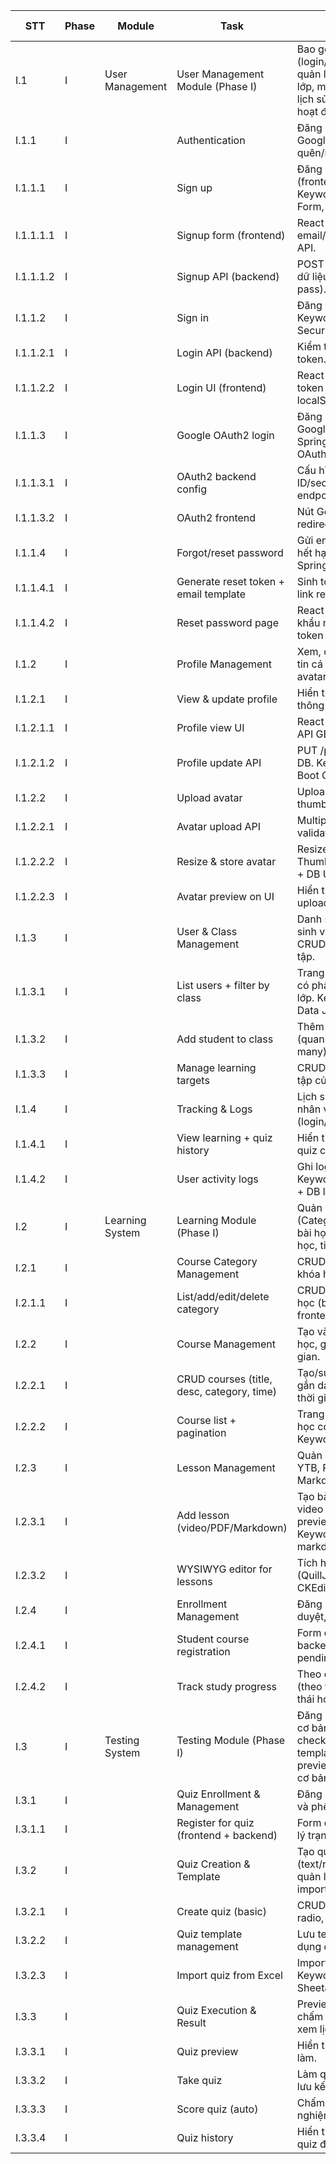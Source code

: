 | STT       | Phase | Module          | Task                                       | Desc                                                                                                                    | Est (MD) | Dev  |
|-----------|-------|-----------------|--------------------------------------------|-------------------------------------------------------------------------------------------------------------------------|----------|------|
| I.1       | I     | User Management | User Management Module (Phase I)           | Bao gồm xác thực (login/signup/OAuth2), quản lý hồ sơ, user & lớp, mục tiêu học tập, lịch sử học/quiz và log hoạt động. |          | Dev1 |
| I.1.1     | I     |                 | Authentication                             | Đăng ký, đăng nhập, Google OAuth2, quên/reset mật khẩu.                                                                 |          | Dev1 |
| I.1.1.1   | I     |                 | Sign up                                    | Đăng ký tài khoản mới (frontend + backend). Keyword: React Hook Form, Spring Boot JPA.                                  | 1        | Dev1 |
| I.1.1.1.1 | I     |                 | Signup form (frontend)                     | React form, validate email/password, gọi API.                                                                           | 0.5      | Dev1 |
| I.1.1.1.2 | I     |                 | Signup API (backend)                       | POST /users, validate dữ liệu, lưu DB (mã hóa pass).                                                                    | 0.5      | Dev1 |
| I.1.1.2   | I     |                 | Sign in                                    | Đăng nhập với JWT. Keyword: Spring Security JWT.                                                                        | 1        | Dev1 |
| I.1.1.2.1 | I     |                 | Login API (backend)                        | Kiểm tra user, trả JWT token.                                                                                           | 0.5      | Dev1 |
| I.1.1.2.2 | I     |                 | Login UI (frontend)                        | React login page, lưu token vào localStorage.                                                                           | 0.5      | Dev1 |
| I.1.1.3   | I     |                 | Google OAuth2 login                        | Đăng nhập qua Google. Keyword: Spring Security OAuth2 Client.                                                           | 1.5      | Dev1 |
| I.1.1.3.1 | I     |                 | OAuth2 backend config                      | Cấu hình Google client ID/secret, callback endpoint.                                                                    | 0.5      | Dev1 |
| I.1.1.3.2 | I     |                 | OAuth2 frontend                            | Nút Google login, xử lý redirect và token.                                                                              | 1        | Dev1 |
| I.1.1.4   | I     |                 | Forgot/reset password                      | Gửi email reset, token hết hạn. Keyword: Spring Boot Mail, JWT.                                                         | 1.5      | Dev1 |
| I.1.1.4.1 | I     |                 | Generate reset token + email template      | Sinh token, gửi email link reset.                                                                                       | 0.5      | Dev1 |
| I.1.1.4.2 | I     |                 | Reset password page                        | React page nhập mật khẩu mới, xác thực token qua API.                                                                   | 1        | Dev1 |
| I.1.2     | I     |                 | Profile Management                         | Xem, chỉnh sửa thông tin cá nhân, upload avatar.                                                                        |          | Dev1 |
| I.1.2.1   | I     |                 | View & update profile                      | Hiển thị và chỉnh sửa thông tin cá nhân.                                                                                | 1        | Dev1 |
| I.1.2.1.1 | I     |                 | Profile view UI                            | React profile page, gọi API GET profile.                                                                                | 0.5      | Dev1 |
| I.1.2.1.2 | I     |                 | Profile update API                         | PUT /profile, cập nhật DB. Keyword: Spring Boot CRUD.                                                                   | 0.5      | Dev1 |
| I.1.2.2   | I     |                 | Upload avatar                              | Upload ảnh, resize thumbnail, lưu DB.                                                                                   | 1.5      | Dev1 |
| I.1.2.2.1 | I     |                 | Avatar upload API                          | Multipart upload, validate loại file.                                                                                   | 0.5      | Dev1 |
| I.1.2.2.2 | I     |                 | Resize & store avatar                      | Resize thumbnail bằng Thumbnailator, lưu file + DB URL.                                                                 | 0.5      | Dev1 |
| I.1.2.2.3 | I     |                 | Avatar preview on UI                       | Hiển thị preview khi upload thành công.                                                                                 | 0.5      | Dev1 |
| I.1.3     | I     |                 | User & Class Management                    | Danh sách user, thêm sinh viên vào lớp, CRUD mục tiêu học tập.                                                          |          | Dev1 |
| I.1.3.1   | I     |                 | List users + filter by class               | Trang danh sách user có phân trang và filter lớp. Keyword: Spring Data JPA pagination.                                  | 1        | Dev1 |
| I.1.3.2   | I     |                 | Add student to class                       | Thêm sinh viên vào lớp (quan hệ many-to-many).                                                                          | 1        | Dev1 |
| I.1.3.3   | I     |                 | Manage learning targets                    | CRUD mục tiêu học tập của sinh viên.                                                                                    | 1        | Dev1 |
| I.1.4     | I     |                 | Tracking & Logs                            | Lịch sử học/quiz cá nhân và log hoạt động (login/logout).                                                               |          | Dev1 |
| I.1.4.1   | I     |                 | View learning + quiz history               | Hiển thị lịch sử học và quiz của cá nhân.                                                                               | 1.5      | Dev1 |
| I.1.4.2   | I     |                 | User activity logs                         | Ghi log login/logout. Keyword: Spring AOP + DB log table.                                                               | 1        | Dev1 |
| I.2       | I     | Learning System | Learning Module (Phase I)                  | Quản lý danh mục (Category), khóa học, bài học, đơn đăng ký học, tiến độ học.                                           |          | Dev2 |
| I.2.1     | I     |                 | Course Category Management                 | CRUD category cho khóa học.                                                                                             |          | Dev2 |
| I.2.1.1   | I     |                 | List/add/edit/delete category              | CRUD danh mục khóa học (backend + frontend).                                                                            | 1.5      | Dev2 |
| I.2.2     | I     |                 | Course Management                          | Tạo và quản lý khóa học, gắn category, thời gian.                                                                       |          | Dev2 |
| I.2.2.1   | I     |                 | CRUD courses (title, desc, category, time) | Tạo/sửa/xóa khóa học, gắn danh mục, nhập thời gian.                                                                     | 2        | Dev2 |
| I.2.2.2   | I     |                 | Course list + pagination                   | Trang danh sách khóa học có phân trang. Keyword: React Table.                                                           | 1        | Dev2 |
| I.2.3     | I     |                 | Lesson Management                          | Quản lý bài học (video YTB, PDF preview, Markdown/WYSIWYG).                                                             |          | Dev2 |
| I.2.3.1   | I     |                 | Add lesson (video/PDF/Markdown)            | Tạo bài học hỗ trợ video YouTube, PDF preview, Markdown. Keyword: react-markdown, PDF.js.                               | 2        | Dev2 |
| I.2.3.2   | I     |                 | WYSIWYG editor for lessons                 | Tích hợp editor (QuillJS hoặc CKEditor).                                                                                | 1.5      | Dev2 |
| I.2.4     | I     |                 | Enrollment Management                      | Đăng ký học, phê duyệt, theo dõi tiến độ.                                                                               |          | Dev2 |
| I.2.4.1   | I     |                 | Student course registration                | Form đăng ký, backend xử lý pending/approve.                                                                            | 1.5      | Dev2 |
| I.2.4.2   | I     |                 | Track study progress                       | Theo dõi tiến độ học (theo thời gian, trạng thái hoàn thành).                                                           | 2        | Dev2 |
| I.3       | I     | Testing System  | Testing Module (Phase I)                   | Đăng ký quiz, tạo quiz cơ bản (text, radio, checkbox), quiz template, import Excel, preview và chấm điểm cơ bản.        |          | Dev3 |
| I.3.1     | I     |                 | Quiz Enrollment & Management               | Đăng ký tham gia quiz và phê duyệt.                                                                                     |          | Dev3 |
| I.3.1.1   | I     |                 | Register for quiz (frontend + backend)     | Form đăng ký quiz, xử lý trạng thái duyệt.                                                                              | 1.5      | Dev3 |
| I.3.2     | I     |                 | Quiz Creation & Template                   | Tạo quiz (text/radio/checkbox), quản lý template, import từ Excel.                                                      |          | Dev3 |
| I.3.2.1   | I     |                 | Create quiz (basic)                        | CRUD quiz dạng text, radio, checkbox.                                                                                   | 2        | Dev3 |
| I.3.2.2   | I     |                 | Quiz template management                   | Lưu template để tái sử dụng quiz.                                                                                       | 1        | Dev3 |
| I.3.2.3   | I     |                 | Import quiz from Excel                     | Import đề từ file Excel. Keyword: Apache POI, SheetJS.                                                                  | 2        | Dev3 |
| I.3.3     | I     |                 | Quiz Execution & Result                    | Preview quiz, làm quiz, chấm điểm cơ bản, xem lịch sử quiz.                                                             |          | Dev3 |
| I.3.3.1   | I     |                 | Quiz preview                               | Hiển thị quiz trước khi làm.                                                                                            | 1        | Dev3 |
| I.3.3.2   | I     |                 | Take quiz                                  | Làm quiz (frontend + lưu kết quả).                                                                                      | 2        | Dev3 |
| I.3.3.3   | I     |                 | Score quiz (auto)                          | Chấm điểm câu trắc nghiệm tự động.                                                                                      | 1.5      | Dev3 |
| I.3.3.4   | I     |                 | Quiz history                               | Hiển thị lịch sử các quiz đã làm.                                                                                       | 1        | Dev3 |
